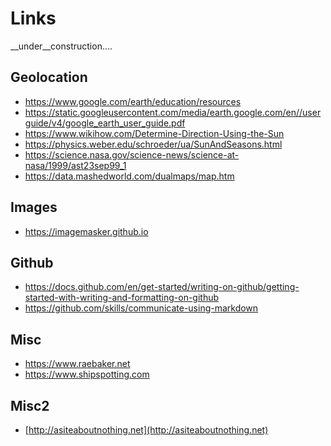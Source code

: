 # Links

<p> __under__construction.... </p>

## Geolocation

* [ https://www.google.com/earth/education/resources ](https://www.google.com/earth/education/resources)
* [ https://static.googleusercontent.com/media/earth.google.com/en//userguide/v4/google_earth_user_guide.pdf ](https://static.googleusercontent.com/media/earth.google.com/en//userguide/v4/google_earth_user_guide.pdf)
* [ https://www.wikihow.com/Determine-Direction-Using-the-Sun ](https://www.wikihow.com/Determine-Direction-Using-the-Sun)
* [ https://physics.weber.edu/schroeder/ua/SunAndSeasons.html ](https://physics.weber.edu/schroeder/ua/SunAndSeasons.html)
* [ https://science.nasa.gov/science-news/science-at-nasa/1999/ast23sep99_1 ](https://science.nasa.gov/science-news/science-at-nasa/1999/ast23sep99_1)
* [ https://data.mashedworld.com/dualmaps/map.htm ](https://data.mashedworld.com/dualmaps/map.htm )

## Images

* [ https://imagemasker.github.io ]( https://imagemasker.github.io )
  
## Github

* [ https://docs.github.com/en/get-started/writing-on-github/getting-started-with-writing-and-formatting-on-github ](https://docs.github.com/en/get-started/writing-on-github/getting-started-with-writing-and-formatting-on-github)
* [ https://github.com/skills/communicate-using-markdown ](https://github.com/skills/communicate-using-markdown)
  
<!-- ## == Misc == -->
## Misc 

* [ https://www.raebaker.net ](https://www.raebaker.net)
* [ https://www.shipspotting.com ](https://www.shipspotting.com)
 
## Misc2

* [http://asiteaboutnothing.net](http://asiteaboutnothing.net)
